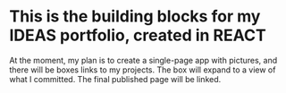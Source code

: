 # This is the building blocks for my IDEAS portfolio, created in REACT

At the moment, my plan is to create a single-page app with pictures, and there will be boxes links to my projects. The box will expand to a view of what I committed. The final published page will be linked.
